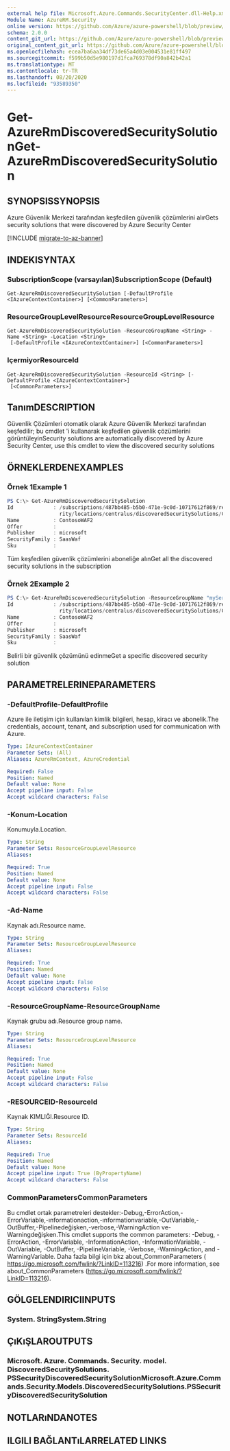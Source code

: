 ```yaml
---
external help file: Microsoft.Azure.Commands.SecurityCenter.dll-Help.xml
Module Name: AzureRM.Security
online version: https://github.com/Azure/azure-powershell/blob/preview/src/ResourceManager/Security/Commands.Security/help/Get-AzureRmDiscoveredSecuritySolution.md
schema: 2.0.0
content_git_url: https://github.com/Azure/azure-powershell/blob/preview/src/ResourceManager/Security/Commands.Security/help/Get-AzureRmDiscoveredSecuritySolution.md
original_content_git_url: https://github.com/Azure/azure-powershell/blob/preview/src/ResourceManager/Security/Commands.Security/help/Get-AzureRmDiscoveredSecuritySolution.md
ms.openlocfilehash: ecea7ba6aa34df73de65a4d03e004531e81ff497
ms.sourcegitcommit: f599b50d5e980197d1fca769378df90a842b42a1
ms.translationtype: MT
ms.contentlocale: tr-TR
ms.lasthandoff: 08/20/2020
ms.locfileid: "93589350"
---
```

# <span data-ttu-id="5ad9c-101">Get-AzureRmDiscoveredSecuritySolution</span><span class="sxs-lookup"><span data-stu-id="5ad9c-101">Get-AzureRmDiscoveredSecuritySolution</span></span>

## <span data-ttu-id="5ad9c-102">SYNOPSIS</span><span class="sxs-lookup"><span data-stu-id="5ad9c-102">SYNOPSIS</span></span>
<span data-ttu-id="5ad9c-103">Azure Güvenlik Merkezi tarafından keşfedilen güvenlik çözümlerini alır</span><span class="sxs-lookup"><span data-stu-id="5ad9c-103">Gets security solutions that were discovered by Azure Security Center</span></span>

[!INCLUDE [migrate-to-az-banner](../../includes/migrate-to-az-banner.md)]

## <span data-ttu-id="5ad9c-104">INDEKI</span><span class="sxs-lookup"><span data-stu-id="5ad9c-104">SYNTAX</span></span>

### <span data-ttu-id="5ad9c-105">SubscriptionScope (varsayılan)</span><span class="sxs-lookup"><span data-stu-id="5ad9c-105">SubscriptionScope (Default)</span></span>
```
Get-AzureRmDiscoveredSecuritySolution [-DefaultProfile <IAzureContextContainer>] [<CommonParameters>]
```

### <span data-ttu-id="5ad9c-106">ResourceGroupLevelResource</span><span class="sxs-lookup"><span data-stu-id="5ad9c-106">ResourceGroupLevelResource</span></span>
```
Get-AzureRmDiscoveredSecuritySolution -ResourceGroupName <String> -Name <String> -Location <String>
 [-DefaultProfile <IAzureContextContainer>] [<CommonParameters>]
```

### <span data-ttu-id="5ad9c-107">Içermiyor</span><span class="sxs-lookup"><span data-stu-id="5ad9c-107">ResourceId</span></span>
```
Get-AzureRmDiscoveredSecuritySolution -ResourceId <String> [-DefaultProfile <IAzureContextContainer>]
 [<CommonParameters>]
```

## <span data-ttu-id="5ad9c-108">Tanım</span><span class="sxs-lookup"><span data-stu-id="5ad9c-108">DESCRIPTION</span></span>
<span data-ttu-id="5ad9c-109">Güvenlik Çözümleri otomatik olarak Azure Güvenlik Merkezi tarafından keşfedilir; bu cmdlet 'i kullanarak keşfedilen güvenlik çözümlerini görüntüleyin</span><span class="sxs-lookup"><span data-stu-id="5ad9c-109">Security solutions are automatically discovered by Azure Security Center, use this cmdlet to view the discovered security solutions</span></span>

## <span data-ttu-id="5ad9c-110">ÖRNEKLERDEN</span><span class="sxs-lookup"><span data-stu-id="5ad9c-110">EXAMPLES</span></span>

### <span data-ttu-id="5ad9c-111">Örnek 1</span><span class="sxs-lookup"><span data-stu-id="5ad9c-111">Example 1</span></span>
```powershell
PS C:\> Get-AzureRmDiscoveredSecuritySolution
Id             : /subscriptions/487bb485-b5b0-471e-9c0d-10717612f869/resourceGroups/myService1/providers/Microsoft.Secu
                 rity/locations/centralus/discoveredSecuritySolutions/ContosoWAF2
Name           : ContosoWAF2
Offer          : 
Publisher      : microsoft
SecurityFamily : SaasWaf
Sku            :
```

<span data-ttu-id="5ad9c-112">Tüm keşfedilen güvenlik çözümlerini aboneliğe alın</span><span class="sxs-lookup"><span data-stu-id="5ad9c-112">Get all the discovered security solutions in the subscription</span></span>

### <span data-ttu-id="5ad9c-113">Örnek 2</span><span class="sxs-lookup"><span data-stu-id="5ad9c-113">Example 2</span></span>
```powershell
PS C:\> Get-AzureRmDiscoveredSecuritySolution -ResourceGroupName "myService1" -Location "centralus" -Name "ContosoWAF2"
Id             : /subscriptions/487bb485-b5b0-471e-9c0d-10717612f869/resourceGroups/myService1/providers/Microsoft.Secu
                 rity/locations/centralus/discoveredSecuritySolutions/ContosoWAF2
Name           : ContosoWAF2
Offer          : 
Publisher      : microsoft
SecurityFamily : SaasWaf
Sku            :
```

<span data-ttu-id="5ad9c-114">Belirli bir güvenlik çözümünü edinme</span><span class="sxs-lookup"><span data-stu-id="5ad9c-114">Get a specific discovered security solution</span></span>

## <span data-ttu-id="5ad9c-115">PARAMETRELERINE</span><span class="sxs-lookup"><span data-stu-id="5ad9c-115">PARAMETERS</span></span>

### <span data-ttu-id="5ad9c-116">-DefaultProfile</span><span class="sxs-lookup"><span data-stu-id="5ad9c-116">-DefaultProfile</span></span>
<span data-ttu-id="5ad9c-117">Azure ile iletişim için kullanılan kimlik bilgileri, hesap, kiracı ve abonelik.</span><span class="sxs-lookup"><span data-stu-id="5ad9c-117">The credentials, account, tenant, and subscription used for communication with Azure.</span></span>

```yaml
Type: IAzureContextContainer
Parameter Sets: (All)
Aliases: AzureRmContext, AzureCredential

Required: False
Position: Named
Default value: None
Accept pipeline input: False
Accept wildcard characters: False
```

### <span data-ttu-id="5ad9c-118">-Konum</span><span class="sxs-lookup"><span data-stu-id="5ad9c-118">-Location</span></span>
<span data-ttu-id="5ad9c-119">Konumuyla.</span><span class="sxs-lookup"><span data-stu-id="5ad9c-119">Location.</span></span>

```yaml
Type: String
Parameter Sets: ResourceGroupLevelResource
Aliases:

Required: True
Position: Named
Default value: None
Accept pipeline input: False
Accept wildcard characters: False
```

### <span data-ttu-id="5ad9c-120">-Ad</span><span class="sxs-lookup"><span data-stu-id="5ad9c-120">-Name</span></span>
<span data-ttu-id="5ad9c-121">Kaynak adı.</span><span class="sxs-lookup"><span data-stu-id="5ad9c-121">Resource name.</span></span>

```yaml
Type: String
Parameter Sets: ResourceGroupLevelResource
Aliases:

Required: True
Position: Named
Default value: None
Accept pipeline input: False
Accept wildcard characters: False
```

### <span data-ttu-id="5ad9c-122">-ResourceGroupName</span><span class="sxs-lookup"><span data-stu-id="5ad9c-122">-ResourceGroupName</span></span>
<span data-ttu-id="5ad9c-123">Kaynak grubu adı.</span><span class="sxs-lookup"><span data-stu-id="5ad9c-123">Resource group name.</span></span>

```yaml
Type: String
Parameter Sets: ResourceGroupLevelResource
Aliases:

Required: True
Position: Named
Default value: None
Accept pipeline input: False
Accept wildcard characters: False
```

### <span data-ttu-id="5ad9c-124">-RESOURCEID</span><span class="sxs-lookup"><span data-stu-id="5ad9c-124">-ResourceId</span></span>
<span data-ttu-id="5ad9c-125">Kaynak KIMLIĞI.</span><span class="sxs-lookup"><span data-stu-id="5ad9c-125">Resource ID.</span></span>

```yaml
Type: String
Parameter Sets: ResourceId
Aliases:

Required: True
Position: Named
Default value: None
Accept pipeline input: True (ByPropertyName)
Accept wildcard characters: False
```

### <span data-ttu-id="5ad9c-126">CommonParameters</span><span class="sxs-lookup"><span data-stu-id="5ad9c-126">CommonParameters</span></span>
<span data-ttu-id="5ad9c-127">Bu cmdlet ortak parametreleri destekler:-Debug,-ErrorAction,-ErrorVariable,-ınformationaction,-ınformationvariable,-OutVariable,-OutBuffer,-Pipelinedeğişken,-verbose,-WarningAction ve-Warningdeğişken.</span><span class="sxs-lookup"><span data-stu-id="5ad9c-127">This cmdlet supports the common parameters: -Debug, -ErrorAction, -ErrorVariable, -InformationAction, -InformationVariable, -OutVariable, -OutBuffer, -PipelineVariable, -Verbose, -WarningAction, and -WarningVariable.</span></span> <span data-ttu-id="5ad9c-128">Daha fazla bilgi için bkz about_CommonParameters ( https://go.microsoft.com/fwlink/?LinkID=113216) .</span><span class="sxs-lookup"><span data-stu-id="5ad9c-128">For more information, see about_CommonParameters (https://go.microsoft.com/fwlink/?LinkID=113216).</span></span>

## <span data-ttu-id="5ad9c-129">GÖLGELENDIRICI</span><span class="sxs-lookup"><span data-stu-id="5ad9c-129">INPUTS</span></span>

### <span data-ttu-id="5ad9c-130">System. String</span><span class="sxs-lookup"><span data-stu-id="5ad9c-130">System.String</span></span>

## <span data-ttu-id="5ad9c-131">ÇıKıŞLAR</span><span class="sxs-lookup"><span data-stu-id="5ad9c-131">OUTPUTS</span></span>

### <span data-ttu-id="5ad9c-132">Microsoft. Azure. Commands. Security. model. DiscoveredSecuritySolutions. PSSecurityDiscoveredSecuritySolution</span><span class="sxs-lookup"><span data-stu-id="5ad9c-132">Microsoft.Azure.Commands.Security.Models.DiscoveredSecuritySolutions.PSSecurityDiscoveredSecuritySolution</span></span>

## <span data-ttu-id="5ad9c-133">NOTLARıNDA</span><span class="sxs-lookup"><span data-stu-id="5ad9c-133">NOTES</span></span>

## <span data-ttu-id="5ad9c-134">ILGILI BAĞLANTıLAR</span><span class="sxs-lookup"><span data-stu-id="5ad9c-134">RELATED LINKS</span></span>
